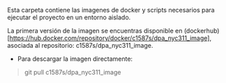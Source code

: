 Esta carpeta contiene las imagenes de docker y scripts necesarios para ejecutar el proyecto en un entorno aislado.

La primera versión de la imagen se encuentras disponible en (dockerhub)[https://hub.docker.com/repository/docker/c1587s/dpa_nyc311_image], asociada al repositorio: c1587s/dpa_nyc311_image.

- Para descargar la imagen directamente:

> git pull c1587s/dpa_nyc311_image

